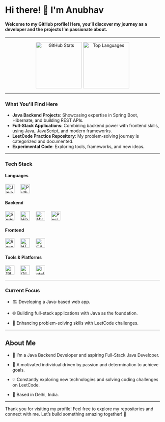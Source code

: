 <h1 align="left">Hi there! 👋 I'm Anubhav</h1>
 
<h4>Welcome to my GitHub profile! Here, you’ll discover my journey as a developer and the projects I’m passionate about.</h4>
 
---
 
<div align="center">
<img src="https://github-readme-stats.vercel.app/api?username=AnubhavBM&hide_title=false&hide_rank=false&show_icons=true&include_all_commits=true&count_private=true&disable_animations=false&theme=dracula&locale=en&hide_border=false" height="150" alt="GitHub Stats" />
<img src="https://github-readme-stats.vercel.app/api/top-langs/?username=AnubhavBM&layout=compact&langs_count=6&card_width=320&theme=dracula&hide_border=false" height="150" alt="Top Languages" />
</div>
 
---
### What You'll Find Here
- **Java Backend Projects**: Showcasing expertise in Spring Boot, Hibernate, and building REST APIs.
- **Full-Stack Applications**: Combining backend power with frontend skills, using Java, JavaScript, and modern frameworks.
- **LeetCode Practice Repository**: My problem-solving journey is categorized and documented.
- **Experimental Code**: Exploring tools, frameworks, and new ideas.
 
---
 
### Tech Stack
 
#### Languages
<div align="left">
<img src="https://cdn.jsdelivr.net/gh/devicons/devicon/icons/java/java-original.svg" height="30" alt="Java" />
<img width="12" />
<img src="https://cdn.jsdelivr.net/gh/devicons/devicon/icons/python/python-original.svg" height="30" alt="Python" />
</div>
 
#### Backend
<div align="left">
<img src="https://cdn.jsdelivr.net/gh/devicons/devicon/icons/spring/spring-original.svg" height="30" alt="Spring Boot" />
<img width="12" />
<img src="https://cdn.jsdelivr.net/gh/devicons/devicon/icons/hibernate/hibernate-plain.svg" height="30" alt="Hibernate" />
<img width="12" />
<img src="https://cdn.jsdelivr.net/gh/devicons/devicon/icons/mysql/mysql-original.svg" height="30" alt="MySQL" />
<img width="12" />
<img src="https://cdn.jsdelivr.net/gh/devicons/devicon/icons/postgresql/postgresql-original.svg" height="30" alt="PostgreSQL" />
</div>
 
#### Frontend
<div align="left">
<img src="https://cdn.jsdelivr.net/gh/devicons/devicon/icons/react/react-original.svg" height="30" alt="React.js" />
<img width="12" />
<img src="https://cdn.jsdelivr.net/gh/devicons/devicon/icons/html5/html5-original.svg" height="30" alt="HTML5" />
<img width="12" />
<img src="https://cdn.jsdelivr.net/gh/devicons/devicon/icons/css3/css3-original.svg" height="30" alt="CSS3" />
</div>
 
#### Tools & Platforms
<div align="left">
<img src="https://cdn.jsdelivr.net/gh/devicons/devicon/icons/git/git-original.svg" height="30" alt="Git" />
<img width="12" />
<img src="https://cdn.jsdelivr.net/gh/devicons/devicon/icons/github/github-original.svg" height="30" alt="GitHub" />
<img width="12" />
<img src="https://cdn.jsdelivr.net/gh/devicons/devicon/icons/intellij/intellij-original.svg" height="30" alt="IntelliJ IDEA" />
</div>
 
---
 
### Current Focus
 
- 🏗 Developing a Java-based web app.
 
- 🌐 Building full-stack applications with Java as the foundation.
 
- 🚀 Enhancing problem-solving skills with LeetCode challenges.
 
---
 
 
## About Me
 
- 🌱 I’m a Java Backend Developer and aspiring Full-Stack Java Developer.
 
- 💪 A motivated individual driven by passion and determination to achieve goals.
 
- 💡 Constantly exploring new technologies and solving coding challenges on LeetCode.
 
- 📍 Based in Delhi, India.
 
 
---
 
Thank you for visiting my profile! Feel free to explore my repositories and connect with me. Let’s build something amazing together! 🚀
